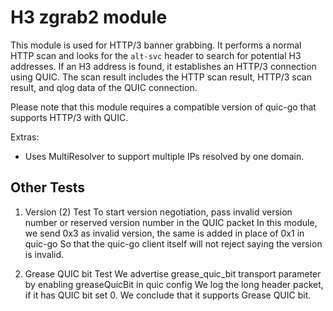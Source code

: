 # H3 zgrab2 module

This module is used for HTTP/3 banner grabbing. 
It performs a normal HTTP scan and looks for the `alt-svc` header to search for potential H3 addresses. 
If an H3 address is found, it establishes an HTTP/3 connection using QUIC. 
The scan result includes the HTTP scan result, HTTP/3 scan result, and qlog data of the QUIC connection.


Please note that this module requires a compatible version of quic-go that supports HTTP/3 with QUIC.

Extras:
* Uses MultiResolver to support multiple IPs resolved by one domain.

## Other Tests

1. Version (2) Test
    To start version negotiation, pass invalid version number or reserved version number in the QUIC packet
    In this module, we send 0x3 as invalid version, the same is added in place of 0x1 in quic-go 
    So that the quic-go client itself will not reject saying the version is invalid.

2. Grease QUIC bit Test
    We advertise grease_quic_bit transport parameter by enabling greaseQuicBit in quic config
    We log the long header packet, if it has QUIC bit set 0. We conclude that it supports Grease QUIC bit.

